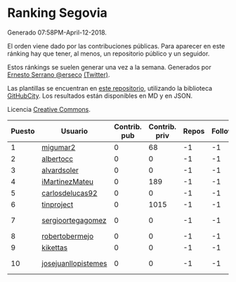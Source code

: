 # Ranking Segovia

Generado 07:58PM-April-12-2018.

El orden viene dado por las contribuciones públicas. Para aparecer en este ránking hay que tener, al menos, un repositorio público y un seguidor.

Estos ránkings se suelen generar una vez a la semana. Generados por [Ernesto Serrano @erseco](https://github.com/erseco/) [(Twitter)](https://twitter.com/erseco).

Las plantillas se encuentran en [este repositorio](https://github.com/iblancasa/GH-Spanish-Ranking), utilizando la biblioteca [GitHubCity](https://github.com/iblancasa/GitHubCity). Los resultados están disponibles en MD y en JSON.

Licencia [Creative Commons](https://creativecommons.org/licenses/by/4.0/).

| Puesto   |  Usuario  | Contrib. pub | Contrib. priv |Repos| Followers | Desde |  Avatar  |
|----------|-----------|--------------|---------------|-----|-----------|-------|----------|
|1|[migumar2](https://github.com/migumar2)|0|68|-1|-1||![migumar2]()|
|2|[albertocc](https://github.com/albertocc)|0|0|-1|-1||![albertocc]()|
|3|[alvardsoler](https://github.com/alvardsoler)|0|0|-1|-1||![alvardsoler]()|
|4|[iMartinezMateu](https://github.com/iMartinezMateu)|0|189|-1|-1||![iMartinezMateu]()|
|5|[carlosdelucas92](https://github.com/carlosdelucas92)|0|0|-1|-1||![carlosdelucas92]()|
|6|[tinproject](https://github.com/tinproject)|0|1015|-1|-1||![tinproject]()|
|7|[sergioortegagomez](https://github.com/sergioortegagomez)|0|0|-1|-1||![sergioortegagomez]()|
|8|[robertobermejo](https://github.com/robertobermejo)|0|0|-1|-1||![robertobermejo]()|
|9|[kikettas](https://github.com/kikettas)|0|0|-1|-1||![kikettas]()|
|10|[josejuanllopistemes](https://github.com/josejuanllopistemes)|0|0|-1|-1||![josejuanllopistemes]()|
